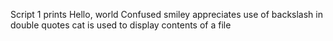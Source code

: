Script 1 prints Hello, world
Confused smiley appreciates use of backslash in double quotes
cat is used to display contents of a file
